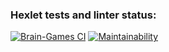### Hexlet tests and linter status:

[![Brain-Games CI](https://github.com/sergey028/frontend-project-lvl1/workflows/Node%20CI/badge.svg)](https://github.com/sergey028/frontend-project-lvl1/actions)
[![Maintainability](https://api.codeclimate.com/v1/badges/a99a88d28ad37a79dbf6/maintainability)](https://codeclimate.com/github/sergey028/frontend-project-lvl1)
